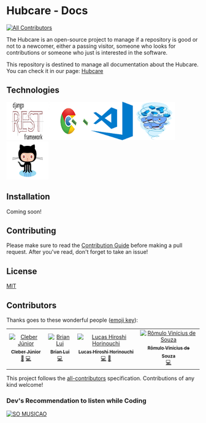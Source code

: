 # Hubcare - Docs
[![All Contributors](https://img.shields.io/badge/all_contributors-4-orange.svg?style=flat-square)](#contributors)

The Hubcare is an open-source project to manage if a repository is good or not to a newcomer, either a passing visitor, someone who looks for contributions or someone who just is interested in the software.

This repository is destined to manage all documentation about the Hubcare. You can check it in our page: [Hubcare](https://fga-eps-mds.github.io/2019.1-hubcare-docs/)


## Technologies

<img src="docs/images/icons/django-rest-framework.png" alt="DjangoRest" height="100" width="110"/><img src="docs/images/icons/chrome.gif" alt="Chrome" height="100" width="110"/><img src="docs/images/icons/vscode.png" alt="Vscode" height="100" width="110"/><img src="docs/images/icons/docker.gif" alt="Docker" height="100" width="110"/><img src="docs/images/icons/github.gif" alt="Github" height="100" width="110"/>

## Installation

Coming soon!

## Contributing

Please make sure to read the [Contribution Guide](.github/CONTRIBUTING.md) before making a pull request. After you've read, don't forget to take an issue!

## License

[MIT](./LICENSE)


## Contributors

Thanks goes to these wonderful people ([emoji key](https://allcontributors.org/docs/en/emoji-key)):

<!-- ALL-CONTRIBUTORS-LIST:START - Do not remove or modify this section -->
<!-- prettier-ignore -->
<table><tr><td align="center"><a href="https://github.com/cjjcastro"><img src="https://avatars0.githubusercontent.com/u/26393787?v=4" width="100px;" alt="Cleber Júnior"/><br /><sub><b>Cleber Júnior</b></sub></a><br /><a href="https://github.com/fga-eps-mds/2019.1-hubcare-docs/commits?author=cjjcastro" title="Documentation">📖</a> <a href="https://github.com/fga-eps-mds/2019.1-hubcare-docs/commits?author=cjjcastro" title="Code">💻</a></td><td align="center"><a href="https://github.com/Brian2397"><img src="https://avatars1.githubusercontent.com/u/29316265?v=4" width="100px;" alt="Brian Lui"/><br /><sub><b>Brian Lui</b></sub></a><br /><a href="https://github.com/fga-eps-mds/2019.1-hubcare-docs/commits?author=brian2397" title="Code">💻</a></td><td align="center"><a href="https://github.com/Hiroshi18"><img src="https://avatars0.githubusercontent.com/u/26282955?v=4" width="100px;" alt="Lucas Hiroshi Horinouchi"/><br /><sub><b>Lucas Hiroshi Horinouchi</b></sub></a><br /><a href="https://github.com/fga-eps-mds/2019.1-hubcare-docs/commits?author=Hiroshi18" title="Code">💻</a> <a href="https://github.com/fga-eps-mds/2019.1-hubcare-docs/commits?author=Hiroshi18" title="Documentation">📖</a></td><td align="center"><a href="https://github.com/RomuloSouza"><img src="https://avatars0.githubusercontent.com/u/36862070?v=4" width="100px;" alt="Rômulo Vinícius de Souza"/><br /><sub><b>Rômulo Vinícius de Souza</b></sub></a><br /><a href="https://github.com/fga-eps-mds/2019.1-hubcare-docs/commits?author=RomuloSouza" title="Code">💻</a></td></tr></table>

<!-- ALL-CONTRIBUTORS-LIST:END -->

This project follows the [all-contributors](https://github.com/all-contributors/all-contributors) specification. Contributions of any kind welcome!

### Dev's Recommendation to listen while Coding

 <a href="https://open.spotify.com/playlist/3volu6WNAthdgivf0Ki4U1"><img src="https://mosaic.scdn.co/640/072be8c8070865cdbc15eb91bc78e270bdb2d9955fa3a6cc1848ea743a293d2088046746d1b096089e5288926fadb82f873ccf2b45300c3a6f65fa14e10a7d0572569ee5ec9159ed03c79a8b61b308ec" width="100" height="100" title="SO MUSICAO" alt="SO MUSICAO"></a>
